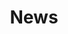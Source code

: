 ---
title: "News"
# page header background image
page_header_bg: "images/site/home-about.jpg"
# meta description
description: "This is meta description."
# save as draft
draft: false
---